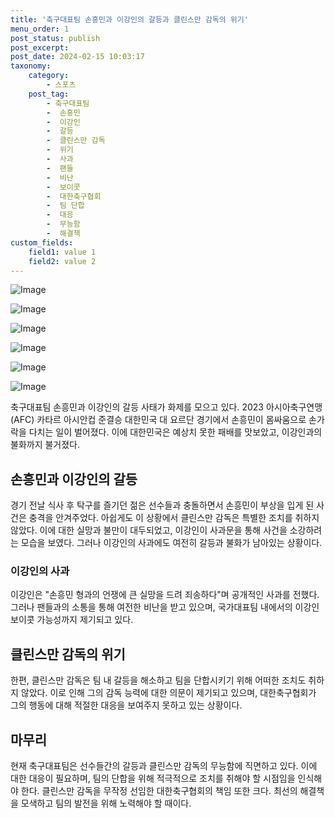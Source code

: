 ```yaml
---
title: '축구대표팀 손흥민과 이강인의 갈등과 클린스만 감독의 위기'
menu_order: 1
post_status: publish
post_excerpt: 
post_date: 2024-02-15 10:03:17
taxonomy:
    category:
        - 스포츠
    post_tag:
        - 축구대표팀
        -  손흥민
        -  이강인
        -  갈등
        -  클린스만 감독
        -  위기
        -  사과
        -  팬들
        -  비난
        -  보이콧
        -  대한축구협회
        -  팀 단합
        -  대응
        -  무능함
        -  해결책
custom_fields:
    field1: value 1
    field2: value 2
---
```


![Image](https://imgnews.pstatic.net/image/109/2024/02/15/0005017780_001_20240215054004237.jpg?type=w647)

![Image](https://imgnews.pstatic.net/image/109/2024/02/15/0005017780_002_20240215054004327.jpg?type=w647)

![Image](https://imgnews.pstatic.net/image/109/2024/02/15/0005017780_003_20240215054004338.jpg?type=w647)

![Image](https://imgnews.pstatic.net/image/109/2024/02/15/0005017780_004_20240215054004350.jpg?type=w647)

![Image](https://imgnews.pstatic.net/image/109/2024/02/15/0005017780_005_20240215054004360.jpeg?type=w647)

![Image](https://imgnews.pstatic.net/image/109/2024/02/15/0005017780_006_20240215054004367.jpg?type=w647)

축구대표팀 손흥민과 이강인의 갈등 사태가 화제를 모으고 있다. 2023 아시아축구연맹(AFC) 카타르 아시안컵 준결승 대한민국 대 요르단 경기에서 손흥민이 몸싸움으로 손가락을 다치는 일이 벌어졌다. 이에 대한민국은 예상치 못한 패배를 맛보았고, 이강인과의 불화까지 불거졌다. 
## 손흥민과 이강인의 갈등
경기 전날 식사 후 탁구를 즐기던 젊은 선수들과 충돌하면서 손흥민이 부상을 입게 된 사건은 충격을 안겨주었다. 아쉽게도 이 상황에서 클린스만 감독은 특별한 조치를 취하지 않았다. 이에 대한 실망과 불만이 대두되었고, 이강인이 사과문을 통해 사건을 소강하려는 모습을 보였다. 그러나 이강인의 사과에도 여전히 갈등과 불화가 남아있는 상황이다.
### 이강인의 사과
이강인은 "손흥민 형과의 언쟁에 큰 실망을 드려 죄송하다"며 공개적인 사과를 전했다. 그러나 팬들과의 소통을 통해 여전한 비난을 받고 있으며, 국가대표팀 내에서의 이강인 보이콧 가능성까지 제기되고 있다.
## 클린스만 감독의 위기
한편, 클린스만 감독은 팀 내 갈등을 해소하고 팀을 단합시키기 위해 어떠한 조치도 취하지 않았다. 이로 인해 그의 감독 능력에 대한 의문이 제기되고 있으며, 대한축구협회가 그의 행동에 대해 적절한 대응을 보여주지 못하고 있는 상황이다.
## 마무리
현재 축구대표팀은 선수들간의 갈등과 클린스만 감독의 무능함에 직면하고 있다. 이에 대한 대응이 필요하며, 팀의 단합을 위해 적극적으로 조치를 취해야 할 시점임을 인식해야 한다. 클린스만 감독을 무작정 선임한 대한축구협회의 책임 또한 크다. 최선의 해결책을 모색하고 팀의 발전을 위해 노력해야 할 때이다.
